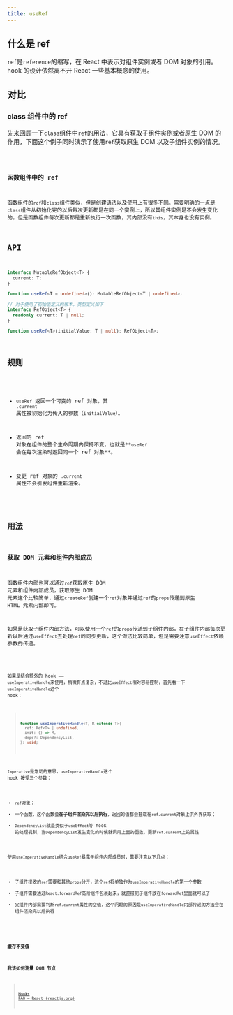 ```yaml
---
title: useRef
---
```


## 什么是 ref

`ref`是`reference`的缩写，在 React 中表示对组件实例或者 DOM 对象的引用。hook 的设计依然离不开 React 一些基本概念的使用。

## 对比

### class 组件中的 ref

先来回顾一下`class`组件中`ref`的用法，它具有获取子组件实例或者原生 DOM 的作用，下面这个例子同时演示了使用`ref`获取原生 DOM 以及子组件实例的情况。

<code src="@/demo/hooks/useRef/ClassComp" />

### 函数组件中的 ref

函数组件的`ref`和`class`组件类似，但是创建语法以及使用上有很多不同。需要明确的一点是`class`组件从初始化完的以后每次更新都是在同一个实例上，所以其组件实例是不会发生变化的，但是函数组件每次更新都是重新执行一次函数，其内部没有`this`，其本身也没有实例。

## API

```typescript
interface MutableRefObject<T> {
  current: T;
}

function useRef<T = undefined>(): MutableRefObject<T | undefined>;

// 对于使用了初始值定义的版本，类型定义如下
interface RefObject<T> {
  readonly current: T | null;
}

function useRef<T>(initialValue: T | null): RefObject<T>;
```

## 规则

- `useRef` 返回一个可变的 ref 对象，其 `.current` 属性被初始化为传入的参数（`initialValue`）。

- 返回的 ref 对象在组件的整个生命周期内保持不变，也就是**`useRef` 会在每次渲染时返回同一个 ref 对象**。
- 变更 ref 对象的 `.current` 属性不会引发组件重新渲染。

## 用法

### 获取 DOM 元素和组件内部成员

函数组件内部也可以通过`ref`获取原生 DOM 元素和组件内部成员，获取原生 DOM 元素这个比较简单，通过`createRef`创建一个`ref`对象并通过`ref`的`props`传递到原生 HTML 元素内部即可。

如果是获取子组件内部方法，可以使用一个`ref`的`props`传递到子组件内部，在子组件内部每次更新以后通过`useEffect`去处理`ref`的同步更新，这个做法比较简单，但是需要注意`useEffect`依赖参数的传递。

<code src="@/demo/hooks/useRef/effectWithRef" />

如果是结合额外的 hook —— `useImperativeHandle`来使用，稍微有点复杂，不过比`useEffect`相对容易控制，首先看一下`useImperativeHandle`这个 hook：

> ```typescript
> function useImperativeHandle<T, R extends T>(
>   ref: Ref<T> | undefined,
>   init: () => R,
>   deps?: DependencyList,
> ): void;
> ```

`Imperative`是急切的意思，`useImperativeHandle`这个 hook 接受三个参数：

- `ref`对象；
- 一个函数，这个函数会**在子组件渲染完以后执行**，返回的值都会挂载在`ref.current`对象上供外界获取；
- `DependencyList`就是类似于`useEffect`等 hook 的处理机制，当`DependencyList`发生变化的时候就调用上面的函数，更新`ref.current`上的属性

使用`useImperativeHandle`结合`useRef`暴露子组件内部成员时，需要注意以下几点：

- 子组件接收的`ref`需要和其他`props`分开，这个`ref`将单独作为`useImperativeHandle`的第一个参数
- 子组件需要通过`React.forwardRef`高阶组件包裹起来，就直接把子组件放在`forwardRef`里面就可以了
- 父组件内部需要判断`ref.current`属性的空值，这个问题的原因是`useImperativeHandle`内部传递的方法会在组件渲染完以后执行

<code src="@/demo/hooks/useRef" />

### 缓存不变值

### 我该如何测量 DOM 节点

> [Hooks FAQ – React (reactjs.org)](https://zh-hans.reactjs.org/docs/hooks-faq.html#how-can-i-measure-a-dom-node)

